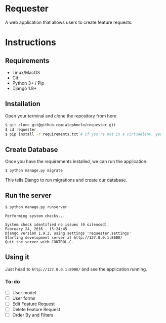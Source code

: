 # Requester
A web application that allows users to create feature requests.

# Instructions

## Requirements
* Linux/MacOS
* Git
* Python 3+ / Pip
* Django 1.8+

## Installation
Open your terminal and clone the repository from here:
```bash
$ git clone git@github.com:alephmelo/requester.git
$ cd requester
$ pip install -r requirements.txt # if you're not in a virtuaelenv, you might need run with sudo.
```

## Create Database
Once you have the requirements installed, we can run the application.
```bash
$ python manage.py migrate
```
This tells Django to run migrations and create our database.

## Run the server
```bash
$ python manage.py runserver
```
```
Performing system checks...

System check identified no issues (0 silenced).
February 24, 2016 - 15:24:45
Django version 1.9.2, using settings 'requester.settings'
Starting development server at http://127.0.0.1:8000/
Quit the server with CONTROL-C.
```

## Using it
Just head to `http://127.0.0.1:8000/` and see the application running.

### To-do
- [ ] User model
- [ ] User forms
- [ ] Edit Feature Request
- [ ] Delete Feature Request
- [ ] Order By and Filters
